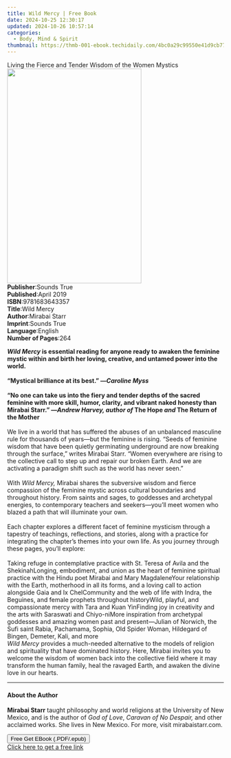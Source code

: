 ```yaml
---
title: Wild Mercy | Free Book
date: 2024-10-25 12:30:17
updated: 2024-10-26 10:57:14
categories:
  - Body, Mind & Spirit
thumbnail: https://thmb-001-ebook.techidaily.com/4bc0a29c99550e41d9cb77dccb1eabfcbe05468163d819373713f8dd8753e8f0.jpg
---
```

<main id="book-container">
  <div class="flex flex-col">
    <div class="book-brief flex-1 py-6 px-4 sm:p-6 md:py-10 md:px-8">
      <!-- brief-->
      <div class="book-brief-main">
        Living the Fierce and Tender Wisdom of the Women Mystics
      </div>
    </div>
    <div
      class="book-meta-info flex-1 grid gap-4 col-start-1 col-end-3 row-start-1 sm:mb-6 sm:grid-cols-4 lg:gap-6 lg:col-start-2 lg:row-end-6 lg:row-span-6 lg:mb-0"
    >
      <div
        class="book-meta-info-left place-content-center mt-4 p-4 text-sm leading-6 col-start-2 col-span-2 dark:text-slate-400"
      >
        <img
          class="w-full h-500 object-cover rounded-lg sm:h-255 sm:col-span-2 lg:col-span-full"
          src="https://img-001-ebook.techidaily.com/aa1bb621951db699914b8776919aab1bf5d9c5cb7bd37e76ea9ddb87571e0e48.jpg"
          alt=""
          width="312"
          height="500"
        />
      </div>
      <div
        class="book-meta-info-right mt-2 col-start-1 row-start-2 col-span-3 self-center"
      >
        <!-- meta data  -->
        <div class="flex flex-col px-4 md:px-8">
          <div class="flex-1">
            <strong>Publisher</strong>:<span class="px-2">Sounds True</span>
          </div>
          <div class="flex-1">
            <strong>Published</strong>:<span class="px-2">April 2019</span>
          </div>
          <div class="flex-1">
            <strong>ISBN</strong>:<span class="px-2">9781683643357</span>
          </div>
          <div class="flex-1">
            <strong>Title</strong>:<span class="px-2">Wild Mercy</span>
          </div>
          <div class="flex-1">
            <strong>Author</strong>:<span class="px-2">Mirabai Starr</span>
          </div>
          <div class="flex-1">
            <strong>Imprint</strong>:<span class="px-2">Sounds True</span>
          </div>
          <div class="flex-1">
            <strong>Language</strong>:<span class="px-2">English</span>
          </div>
          <div class="flex-1">
            <strong>Number of Pages</strong>:<span class="px-2">264</span>
          </div>
        </div>
      </div>
    </div>
    <div class="book-description flex-1 py-6 px-4 sm:p-6 md:py-10 md:px-8">
      <div class="book-description-main">
        <div accordion-content="" id="description">
          <p>
            <b><i>Wild Mercy</i></b
            ><b
              >&nbsp;is essential reading for anyone ready to awaken the
              feminine mystic within and birth her loving, creative, and untamed
              power into the world.</b
            ><br />&nbsp;<br /><b
              >“Mystical brilliance at its best.” —<i>Caroline Myss</i></b
            ><br />&nbsp;<br /><b
              >“No one can take us into the fiery and tender depths of the
              sacred feminine with more skill, humor, clarity, and vibrant naked
              honesty than Mirabai Starr.” —<i>Andrew Harvey, author of&nbsp;</i
              >The Hope&nbsp;<i>and</i>&nbsp;The Return of the Mother</b
            ><br />&nbsp;<br />We live in a world that has suffered the abuses
            of an unbalanced masculine rule for thousands of years—but the
            feminine is rising. “Seeds of feminine wisdom that have been quietly
            germinating underground are now breaking through the surface,”
            writes Mirabai Starr. “Women everywhere are rising to the collective
            call to step up and repair our broken Earth.&nbsp;And we are
            activating a paradigm shift such as the world has never seen.”<br />&nbsp;<br />With&nbsp;<i
              >Wild Mercy,&nbsp;</i
            >Mirabai shares the subversive wisdom and fierce compassion of the
            feminine mystic across cultural boundaries and throughout history.
            From saints and&nbsp;sages,&nbsp;to goddesses and archetypal
            energies, to contemporary teachers and seekers—you’ll meet women who
            blazed a path that will illuminate your own.<br />&nbsp;<br />Each
            chapter explores a different facet of feminine mysticism through a
            tapestry of teachings, reflections, and stories, along with&nbsp;a
            practice&nbsp;for integrating the chapter’s themes into your own
            life. As you journey through these pages, you’ll explore:<br />&nbsp;<br />Taking
            refuge in contemplative practice with St. Teresa of Avila and the
            ShekinahLonging, embodiment, and union as the heart of feminine
            spiritual practice with the Hindu poet Mirabai and Mary
            MagdaleneYour relationship with the Earth, motherhood in all its
            forms, and a loving call to action alongside Gaia and Ix
            ChelCommunity and the web of life with Indra, the Beguines, and
            female prophets throughout historyWild, playful, and compassionate
            mercy with Tara and Kuan YinFinding joy in creativity and the arts
            with Saraswati and Chiyo-niMore inspiration from archetypal
            goddesses and amazing women past and present—Julian of Norwich, the
            Sufi saint Rabia, Pachamama, Sophia, Old Spider Woman, Hildegard of
            Bingen, Demeter, Kali, and more&nbsp;<br /><i>Wild Mercy&nbsp;</i
            >provides a much-needed alternative to the models of religion and
            spirituality that have dominated history. Here, Mirabai invites you
            to welcome the wisdom of women back into the collective field where
            it may transform the human family, heal the ravaged Earth, and
            awaken the divine love in our hearts.
          </p>
        </div>
        <div class="accordion-fader"></div>
      </div>
    </div>
    <div class="book-excerpts flex-1 py-6 px-4 sm:p-6 md:py-10 md:px-8">
      <!-- excerpts-->
      <div class="book-excerpts-main">
        <hr />
        <h4 class="placeholder placeholder-heading">
          <span>About the Author</span>
        </h4>
        <p>
          <b>Mirabai Starr</b> taught philosophy and world religions at the
          University of New Mexico, and is the author of <i>God of Love</i>,
          <i>Caravan of No Despair, </i>and other acclaimed works. She lives in
          New Mexico. For more, visit mirabaistarr.com.
        </p>
      </div>
    </div>
    <div
      class="book-about-author flex-1 py-6 px-4 sm:p-6 md:py-10 md:px-8"
    ></div>
    <div class="book-free-get flex-1 py-6 px-4 sm:p-6 md:py-10 md:px-8">
      <button
        id="btn-free-get"
        class="bg-blue-500 hover:bg-blue-700 text-white font-bold py-2 px-4 rounded"
      >
        Free Get EBook (.PDF/.epub)
      </button>
      <div id="countdown-display" class="px-2 text-lg mt-2"></div>
      <a
        id="free-link"
        class="hidden bg-blue-500 hover:bg-blue-700 text-white font-bold py-2 px-4 rounded"
        href="https://www.ebooks.com/en-us/book/210761591/wild-mercy/mirabai-starr/"
        target="_blank"
        >Click here to get a free link</a
      >
    </div>
    <script>
      let countdownTime = 0;
      let countdownInterval = null;
      document
        .getElementById('btn-free-get')
        .addEventListener('click', startCountdown);
      function startCountdown() {
        countdownTime = new Date().getTime() + 60000 * 3;
        countdownInterval = setInterval(updateCountdown, 1000);
        document.getElementById('btn-free-get').disabled = true;
        document
          .getElementById('btn-free-get')
          .classList.add('bg-gray-500', 'cursor-not-allowed');
      }
      function updateCountdown() {
        let currentTime = new Date().getTime();
        let timeLeft = countdownTime - currentTime;
        let secondsLeft = Math.floor(timeLeft / 1000);
        document.getElementById('countdown-display').innerHTML =
          `Remaining time: ${secondsLeft} seconds.`;
        if (secondsLeft <= 0) {
          clearInterval(countdownInterval);
          document.getElementById('btn-free-get').classList.add('hidden');
          document.getElementById('free-link').classList.remove('hidden');
          document.getElementById('countdown-display').innerHTML = '';
        }
      }
    </script>
  </div>
</main>
